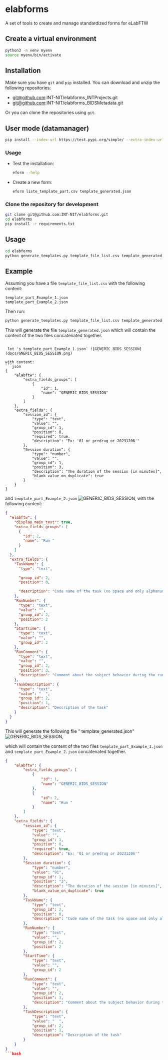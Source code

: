 # elabforms
A set of tools to create and manage standardized forms for eLabFTW

## Create a virtual environment
```bash
python3 -m venv myenv
source myenv/bin/activate
```

## Installation
Make sure you have `git` and `pip` installed. You can download and unzip the following repositories:
- git@github.com:INT-NIT/elabforms_INTProjects.git
- git@github.com:INT-NIT/elabforms_BIDSMetadata.git

Or you can clone the repositories using `git`.



## User mode (datamanager)
```bash
pip install --index-url https://test.pypi.org/simple/ --extra-index-url https://pypi.org/simple elabforms==0.0.6
```

### Usage
- Test the installation:
  ```bash
  eform --help
  ```
- Create a new form:
  ```bash
  eform liste_template_part.csv template_generated.json
  ```


### Clone the repository for development
```bash
git clone git@github.com:INT-NIT/elabforms.git
cd elabforms
pip install -r requirements.txt
```

## Usage
```bash
cd elabforms
python generate_templates.py template_file_list.csv template_generated.json
```

## Example
Assuming you have a file `template_file_list.csv` with the following content:
```csv
template_part_Example_1.json
template_part_Example_2.json
```
Then run:
```bash
python generate_templates.py template_file_list.csv template_generated.json
```

This will generate the file `template_generated.json` which will contain the content of the two files concatenated together.


```

 let 's template_part_Example_1.json` ![GENERIC_BIDS_SESSION](docs/GNERIC_BIDS_SESSION.png) 

with content:
```json
{
    "elabftw": {
        "extra_fields_groups": [
            {
                "id": 1,
                "name": "GENERIC_BIDS_SESSION"
            }
        ]
    },
    "extra_fields": {
        "session_id": {
            "type": "text",
            "value": "",
            "group_id": 1,
            "position": 0,
            "required": true,
            "description": "Ex: '01 or predrug or 20231206'"
        },
        "Session duration": {
            "type": "number",
            "value": "",
            "group_id": 1,
            "position": 3,
            "description": "The duration of the session [in minutes]",
            "blank_value_on_duplicate": true
        }
    }
}
```
and `template_part_Example_2.json` ![GENERIC_BIDS_SESSION](docs/RUN_BIDS.png),
with the following content:
```json
{
  "elabftw": {
    "display_main_text": true,
    "extra_fields_groups": [
      {
        "id": 2,
        "name": "Run "
      }
    ]
  },
  "extra_fields": {
    "TaskName": {
      "type": "text",

      "group_id": 2,
      "position": 0,

      "description": "Code name of the task (no space and only alphanumeric characters).\n Ex: 'rest or facesnback or headnodding'"
    },
    "RunNumber": {
      "type": "text",
      "value": "",
      "group_id": 2,
      "position": 2
    },
    "StartTime": {
      "type": "text",
      "value": "",
      "group_id": 2
    },
    "RunComment": {
      "type": "text",
      "value": "",
      "group_id": 2,
      "position": 3,
      "description": "Comment about the subject behavior during the run."
    },
    "TaskDescription": {
      "type": "text",
      "value": "  ",
      "group_id": 2,
      "position": 1,
      "description": "Description of the task"
    }
  }
}
```

This will generate the following file " template_generated.json" ![GENERIC_BIDS_SESSION](docs/template_generated.png),

which will contain the content of the two files `template_part_Example_1.json` and `template_part_Example_2.json` concatenated together.
```json
{
    "elabftw": {
        "extra_fields_groups": [
            {
                "id": 1,
                "name": "GENERIC_BIDS_SESSION"
            },
            {
                "id": 2,
                "name": "Run "
            }
        ]
    },
    "extra_fields": {
        "session_id": {
            "type": "text",
            "value": "",
            "group_id": 1,
            "position": 0,
            "required": true,
            "description": "Ex: '01 or predrug or 20231206'"
        },
        "Session duration": {
            "type": "number",
            "value": "91",
            "group_id": 1,
            "position": "3",
            "description": "The duration of the session [in minutes]",
            "blank_value_on_duplicate": true
        },
        "TaskName": {
            "type": "text",
            "group_id": 2,
            "position": 0,
            "description": "Code name of the task (no space and only alphanumeric characters).\n Ex: 'rest or facesnback or headnodding'"
        },
        "RunNumber": {
            "type": "text",
            "value": "",
            "group_id": 2,
            "position": 2
        },
        "StartTime": {
            "type": "text",
            "value": "",
            "group_id": 2
        },
        "RunComment": {
            "type": "text",
            "value": "",
            "group_id": 2,
            "position": 3,
            "description": "Comment about the subject behavior during the run."
        },
        "TaskDescription": {
            "type": "text",
            "value": "  ",
            "group_id": 2,
            "position": 1,
            "description": "Description of the task"
        }
    }
}
```bash
